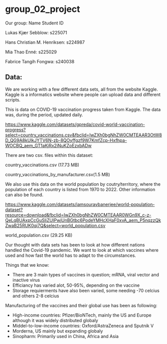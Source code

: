 # group_02_project
Our group:
Name                Student ID

Lukas Kjær Sebblow: s225071

Hans Christian M. Henriksen: s224987

Mia Thao Enné: s225029

Fabrice Tangih Fongwa: s240038

## Data:
We are working with a few different data sets, all from the website Kaggle. Kaggle is a informatics website where people can upload data and different scripts. 

This is data on COVID-19 vaccination progress taken from Kaggle. The data was, during the period, updated daily. 

https://www.kaggle.com/datasets/gpreda/covid-world-vaccination-progress?select=country_vaccinations.csv&fbclid=IwZXh0bgNhZW0CMTEAAR3OtW8D_QG9A8kUlkJYTV6N-zb-8QOyffgzf9W7KmfZcp-Hxfhpa-WOCBQ_aem_GT1aKjRx2iNuKZoEzxbADw

There are two csv. files within this dataset: 

country_vaccinations.csv (17.73 MB)

country_vaccinations_by_manufacturer.csv(1.5 MB)

We also use this data on the world population by coutry/territory, where the population of each country is listed from 1970 to 2022. Other information can also be found.

https://www.kaggle.com/datasets/iamsouravbanerjee/world-population-dataset?resource=download&fbclid=IwZXh0bgNhZW0CMTEAAR0WGn9X_c-z-QeLqBUAxpCcGuSliZUIPwjUnBGtbc6PodeYMHcXHaF0xvA_aem_P5nqzzQkZwaB25RUK0qi7Q&select=world_population.csv

world_population.csv (29.25 KB)

Our thought with data sets has been to look at how different nations handled the Covid-19 pandemic. We want to look at which vaccines where used and how fast the world has to adapt to the circumstances. 

Things that we know: 
- There are 3 main types of vaccines in question; mRNA, viral vector and inactive virus
- Efficiancy has varied alot, 50-95%, depending on the vaccine
- Storage requierments have also been varied, some needing -70 celcius and others 2-8 celcius

Manufacturing of the vaccines and their global use has been as following:
- High-income countries: Pfizer/BioNTech, mainly the US and Europe although it was widely distributed globaly
- Middel-to-low-income countries: Oxford/AstraZeneca and Sputnik V
- Morderna, US mainly but expanding globaly
- Sinopharm: Primarily used in China, Africa and Asia
